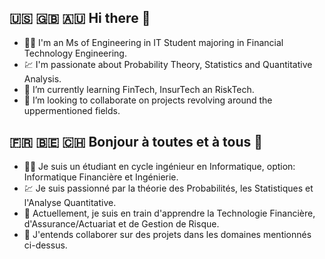 ## 🇺🇸 🇬🇧 🇦🇺 Hi there 👋

<!--
**Abdelmoez-Taher/Abdelmoez-Taher** is a ✨ _special_ ✨ repository because its `README.md` (this file) appears on your GitHub profile.

Here are some ideas to get you started:

- 🔭 I’m currently working on ... -->
- 👨‍🎓 I'm an Ms of Engineering in IT Student majoring in Financial Technology Engineering.
- 💹 I'm passionate about Probability Theory, Statistics and Quantitative Analysis.
- 🌱 I’m currently learning FinTech, InsurTech an RiskTech.
- 👯 I’m looking to collaborate on projects revolving around the uppermentioned fields.
<!-- - 🤔 I’m looking for help with ...
- 💬 Ask me about ...
- 📫 How to reach me: ...
- 😄 Pronouns: ...
- ⚡ Fun fact: ...
-->
## 🇫🇷 🇧🇪 🇨🇭 Bonjour à toutes et à tous 👋


- 👨‍🎓 Je suis un étudiant en cycle ingénieur en Informatique, option: Informatique Financière et Ingénierie.
- 💹 Je suis passionné par la théorie des Probabilités, les Statistiques et l'Analyse Quantitative.
- 🌱 Actuellement, je suis en train d'apprendre la Technologie Financière, d'Assurance/Actuariat et de Gestion de Risque.
- 👯 J'entends collaborer sur des projets dans les domaines mentionnés ci-dessus.
